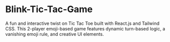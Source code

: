 # Blink-Tic-Tac-Game
A fun and interactive twist on Tic Tac Toe built with React.js and Tailwind CSS. This 2-player emoji-based game features dynamic turn-based logic, a vanishing emoji rule, and creative UI elements.
